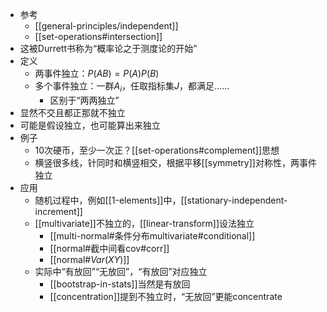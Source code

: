 - 参考
  - [[general-principles/independent]]
  - [[set-operations#intersection]]
- 这被Durrett书称为“概率论之于测度论的开始”
- 定义
  - 两事件独立：$P(AB)=P(A)P(B)$
  - 多个事件独立：一群$A_i$，任取指标集$J$，都满足……
    - 区别于“两两独立”
- 显然不交且都正那就不独立
- 可能是假设独立，也可能算出来独立
- 例子
  - 10次硬币，至少一次正？[[set-operations#complement]]思想
  - 横竖很多线，针同时和横竖相交，根据平移[[symmetry]]对称性，两事件独立
- 应用
    - 随机过程中，例如[[1-elements]]中，[[stationary-independent-increment]]
    - [[multivariate]]不独立的，[[linear-transform]]设法独立
      - [[multi-normal#条件分布multivariate#conditional]]
      - [[normal#截中间看cov#corr]]
      - [[normal#$Var(XY)$]]
    - 实际中“有放回”“无放回”，“有放回”对应独立
      - [[bootstrap-in-stats]]当然是有放回
      - [[concentration]]提到不独立时，“无放回”更能concentrate